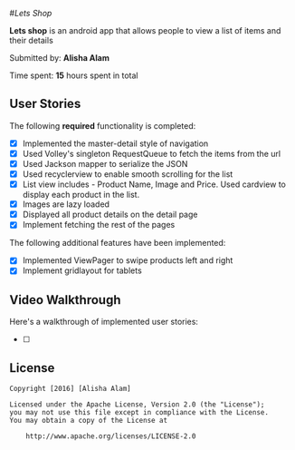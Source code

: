 #*Lets Shop*

**Lets shop** is an android app that allows people to view a list of items and their details

Submitted by: **Alisha Alam**

Time spent: **15** hours spent in total

## User Stories

The following **required** functionality is completed:
* [x] Implemented the master-detail style of navigation
* [x] Used Volley's singleton RequestQueue to fetch the items from the url
* [x] Used Jackson mapper to serialize the JSON 
* [x] Used recyclerview to enable smooth scrolling for the list
* [x] List view includes - Product Name, Image and Price. Used cardview to display each product in the list.
* [x] Images are lazy loaded
* [x] Displayed all product details on the detail page
* [x] Implement fetching the rest of the pages

The following additional features have been implemented:
* [x] Implemented ViewPager to swipe products left and right
* [x] Implement gridlayout for tablets

## Video Walkthrough 

Here's a walkthrough of implemented user stories:

*[ ] 

## License

    Copyright [2016] [Alisha Alam]

    Licensed under the Apache License, Version 2.0 (the "License");
    you may not use this file except in compliance with the License.
    You may obtain a copy of the License at

        http://www.apache.org/licenses/LICENSE-2.0
